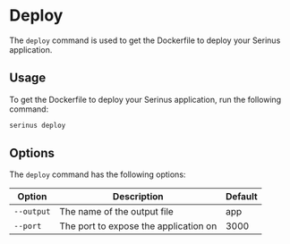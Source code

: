 # Deploy

The `deploy` command is used to get the Dockerfile to deploy your Serinus application.

## Usage

To get the Dockerfile to deploy your Serinus application, run the following command:

```bash
serinus deploy
```

## Options

The `deploy` command has the following options:

| Option | Description | Default |
| --- | --- | --- |
| `--output` | The name of the output file | app |
| `--port` | The port to expose the application on | 3000 |
